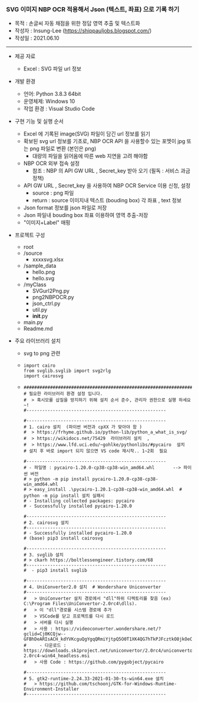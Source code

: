 ### **SVG 이미지 NBP OCR 적용해서 Json (텍스트, 좌표) 으로 기록 하**기

* 목적 : 손글씨 자동 채점을 위한 정답 영역 추출 및 텍스트화
* 작성자 : Insung-Lee  (https://shippauljobs.blogspot.com/)
* 작성일 : 2021.06.10

---

* 제공 자료
  * Excel : SVG 파일 url 정보
* 개발 환경
  * 언어: Python 3.8.3 64bit
  * 운영체제: Windows 10
  * 작업 환경 : Visual Studio Code

* 구현 기능 및 실행 순서
  * Excel 에 기록된 image(SVG) 파일이 담긴  url 정보를 읽기
  * 확보된 svg url 정보를 기초로, NBP OCR API 을 사용할수 있는 포멧이 jpg 또는 png 파일로 변환 (본인은 png)
    * 대량의 파일을 읽어옴에 따른 web 지연을 고려 해야함
  * NBP OCR 외부 접속 설정
    * 참조 : NBP 의 API GW URL , Secret_key 받아 오기  (필독 : 서비스  과금 정책)
  * API GW URL , Secret_key 을 사용하여 NBP OCR Service 이용 신청, 설정
    * source : png 파일
    * return  : source 이미지내 텍스트 (bouding box) 각 좌표 , text 정보
  * Json format 정보를 json 파일로 저장
  * Json 파일내 bouding box 좌표 이용하여 영역 추출-저장
  * "이미지+Label" 매핑
* 프로젝트 구성
  * root
  * /source
    * xxxxsvg.xlsx
  * /sample_data
    * hello.png
    * hello.svg
  * /myClass
    * SVGurl2Png.py
    * png2NBPOCR.py
    * json_ctrl.py
    * util.py
    * __init__.py
  * main.py
  * Readme.md
* 주요 라이브러리 설치
  * svg to png 관련
  * ```
    import cairo   
    from svglib.svglib import svg2rlg 
    import cairosvg
    ```
  * ```
    ######################################################################
    # 필요한 라이브러리 환경 설정 입니다.
    #  > 혹시모를 삽질을 방지하기 위해 설치 순서 준수, 관리자 권한으로 실행 하세요~!
    #-----------------------------------------------------

    #-----------------------------------------------------
    # 1. cairo 설치  (파이썬 버전과 cpXX 가 맞아야 함 )
    #  > https://frhyme.github.io/python-lib/python_a_what_is_svg/
    #  > https://wikidocs.net/75429  라이브러리 설치  ,
    #  > https://www.lfd.uci.edu/~gohlke/pythonlibs/#pycairo  설치
    # 설치 후 바로 import 되지 않으면 VS code 재시작.. 1~2회  필요

    #-----------------------------------------------------
    # - 파일명 : pycairo-1.20.0-cp38-cp38-win_amd64.whl       --> 파이썬 버전
    # > python -m pip install pycairo-1.20.0-cp38-cp38-win_amd64.whl
    # > easy_install .\pycairo-1.20.1-cp38-cp38-win_amd64.whl  # python -m pip install 설치 실패시
    # - Installing collected packages: pycairo
    # - Successfully installed pycairo-1.20.0

    #-----------------------------------------------------
    # 2. cairosvg 설치
    #-----------------------------------------------------
    # - Successfully installed pycairo-1.20.0
    # (base) pip3 install cairosvg

    #-----------------------------------------------------
    # 3. svglib 설치
    # > ckarh https://boltlessengineer.tistory.com/68
    #-----------------------------------------------------
    #  - pip3 install svglib

    #-----------------------------------------------------
    # 4. UniConverter2.0 설치  # Wondershare Uniconverter
    #-----------------------------------------------------
    #   > UniConverter 설치 경로에서 "dll"하위 디렉토리를 찾음 (ex) C:\Program Files\UniConvertor-2.0rc4\dlls).
    #   > 이 "dll"경로를 시스템 경로에 추가
    #   > VSCode를 닫고 프로젝트를 다시 로드
    #   > 서버를 다시 실행
    #   > 사용 : https://videoconverter.wondershare.net/?gclid=Cj0KCQjw--GFBhDeARIsACH_kdYVKcguQgYgqQRmiYjtpQ5O0T1XK4QG7hTkPJFcztkO8jkOeCnmF2gaAqWmEALw_wcB&gclsrc=aw.ds 
    #     - 다운로드 : https://downloads.sk1project.net/uniconvertor/2.0rc4/uniconvertor-2.0rc4-win64_headless.msi 
    #   > 사용 Code : https://github.com/pygobject/pycairo

    #-----------------------------------------------------
    # 5. gtk2-runtime-2.24.33-2021-01-30-ts-win64.exe 설치
    #   > https://github.com/tschoonj/GTK-for-Windows-Runtime-Environment-Installer
    #-----------------------------------------------------
    ```
